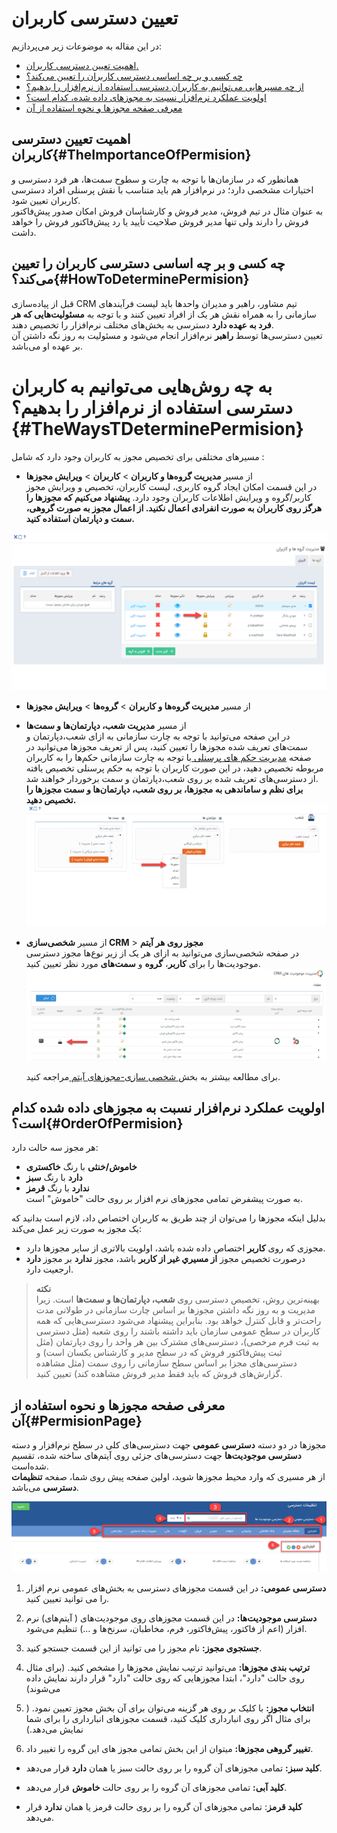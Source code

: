 # تعیین دسترسی کاربران

در این مقاله به موضوعات زیر می‌پردازیم:
- [اهمیت تعیین دسترسی کاربران.](#TheImportanceOfPermision)
- [چه کسی و بر چه اساسی دسترسی کاربران را تعیین می‌کند؟](#HowToDeterminePermision)
- [از چه مسیرهایی می‌توانیم به کاربران دسترسی استفاده از نرم‌افزار را بدهیم؟](#TheWaysTDeterminePermision)
- [اولویت عملکرد نرم‌افزار نسبت به مجوزهای داده شده، کدام است؟](#OrderOfPermision)
- [معرفی صفحه مجوزها و نحوه استفاده از آن](#PermisionPage)
## اهمیت تعیین دسترسی کاربران{#TheImportanceOfPermision}
همانطور که در سازمان‌ها با توجه به چارت و سطوح سمت‌ها، هر فرد دسترسی‌ و اختیارات مشخصی دارد؛ در نرم‌افزار هم باید متناسب با نقش پرسنلی افراد دسترسی کاربران تعیین شود.<br>
به عنوان مثال در تیم فروش، مدیر فروش و کارشناسان فروش امکان صدور پیش‌فاکتور فروش را دارند ولی تنها مدیر فروش صلاحیت تأیید یا رد پیش‌فاکتور فروش را خواهد داشت.<br>

## چه کسی و بر چه اساسی دسترسی کاربران را تعیین می‌کند؟{#HowToDeterminePermision}
قبل از پیاده‌سازی CRM تیم مشاور، راهبر و مدیران واحدها باید لیست فرآیندهای سازمانی را به همراه نقش هر یک از افراد تعیین کنند و با توجه به **مسئولیت‌هایی که هر فرد به عهده دارد** دسترسی‌ به بخش‌های مختلف نرم‌افزار را تخصیص دهند.<br>
تعیین دسترسی‌ها توسط **راهبر** نرم‌افزار انجام می‌شود و مسئولیت به روز نگه داشتن آن بر عهده او می‌باشد.

# به چه روش‌هایی می‌توانیم به کاربران دسترسی استفاده از نرم‌افزار را بدهیم؟{#TheWaysTDeterminePermision}
مسیرهای مختلفی برای تخصیص مجوز به کاربران وجود دارد که شامل : 
- از مسیر **مدیریت گروه‌ها و کاربران** > **کاربران** > **ویرایش مجوزها**<br>
   در این قسمت امکان ایجاد گروه کاربری، لیست کاربران، تخصیص و ويرايش مجوز کاربر/گروه و ویرایش اطلاعات کاربران وجود دارد. **پیشنهاد می‌کنیم که مجوزها را هرگز روی کاربران به صورت انفرادی اعمال نکنید. از اعمال مجوز به صورت گروهی، سمت و دپارتمان استفاده کنید.**

 ![تخصیص مجوز روی گروه‌ها و کاربران](./Images/GroupsAndUsersManagement.png)

- از مسیر **مدیریت گروه‌ها و کاربران** > **‌گروه‌ها** > **ویرایش مجوزها**<br>
   
- از مسیر **مدیریت شعب، دپارتمان‌ها و سمت‌ها** <br>
   در این صفحه می‌توانید با توجه به چارت سازمانی به ازای  شعب،دپارتمان و سمت‌های تعریف شده مجوز‌ها را تعیین کنید، پس از تعریف مجوزها می‌توانید در صفحه [ مدیریت حکم های پرسنلی ](https://github.com/1stco/PayamGostarDocs/blob/master/help%202.5.4/Settings/Personnel-command-management/Personnel-command-management.md) با توجه به چارت سازمانی حکم‌ها را به کاربران مربوطه تخصیص دهید، در این صورت کاربران با توجه به حکم پرسنلی تخصیص یافته از دسترسی‌های تعریف شده بر روی شعب،دپارتمان و سمت برخوردار خواهند شد. <br>
   **برای نظم و ساماندهی به مجوزها، بر روی شعب، دپارتمان‌ها و سمت مجوزها را تخصیص دهید.**
  ![تخصیص مجوز روی سمت و دپارتمان](./Images/PermissionOnPositionAndDepartment.png)

- از مسیر **شخصی‌سازی CRM** > **مجوز روی هر آیتم**<br>
   در صفحه شخصی‌سازی می‌توانید به ازای هر  یک از زیر نوع‌ها مجوز دسترسی موجودیت‌ها را برای **کاربر**، **گروه** و **سمت‌های**  مورد نظر  تعیین  کنید. 
![تخصیص دسترسی از صفحه شخصی‌سازی آیتم‌ها](./Images/PermisionFromCustomisationPade.png)

   برای مطالعه بیشتر به بخش[ شخصی سازی-مجوزهای آیتم ](https://github.com/1stco/PayamGostarDocs/blob/master/help%202.5.4/Settings/Personalization-crm/Overview/General-information/Item-permissions/Item-permissions.md)مراجعه کنید.

## اولویت عملکرد نرم‌افزار نسبت به مجوزهای داده شده کدام است؟{#OrderOfPermision}
هر مجوز سه حالت دارد:
- **خاموش/خنثی** با رنگ **خاکستری**
- **دارد** با رنگ **سبز**
- **ندارد** با رنگ **قرمز**<br>
 به صورت پیشفرض تمامی مجوزهای نرم افزار بر روی حالت "خاموش" است.

بدلیل اینکه مجوزها را می‌توان از چند طریق به کاربران اختصاص داد، لازم است بدانید که یک مجوز به صورت زیر عمل می‌کند:
- مجوزی که روی **کاربر** اختصاص داده شده باشد، اولویت بالاتری از سایر مجوز‌ها دارد.
- درصورت تخصيص مجوز **از مسيري غير از کاربر** باشد، مجوز **ندارد** بر مجوز **دارد** ارجعیت دارد.

> **نکته**<br>
> بهینه‌ترین روش، تخصیص دسترسی روی **شعب، دپارتمان‌ها و سمت‌ها** است. زیرا مدیریت و به روز نگه داشتن مجوزها بر اساس چارت سازمانی در طولانی مدت راحت‌تر و قابل کنترل خواهد بود. 
> بنابراین پیشنهاد می‌شود دسترسی‌هایی که همه کاربران در سطح عمومی سازمان باید داشته باشند را روی شعبه (مثل دسترسی به ثبت فرم مرخصی)، دسترسی‌های مشترک بین هر واحد را روی دپارتمان (مثل ثبت پیش‌فاکتور فروش که در سطح مدیر و کارشناس یکسان است) و دسترسی‌های مجزا بر اساس سطح سازمانی را روی سمت (مثل مشاهده گزارش‌های فروش که باید فقط مدیر فروش مشاهده کند) تعیین کنید.

## معرفی صفحه مجوزها و نحوه استفاده از آن{#PermisionPage}

مجوزها در دو دسته **دسترسی عمومی** جهت دسترسی‌های کلی در سطح نرم‌افزار و دسته **دسترسی موجودیت‌ها** جهت دسترسی‌های جزئی روی آیتم‌های ساخته شده، تقسیم شده‌است.<br>
از هر مسیری که وارد محیط مجوزها شوید، اولین صفحه پیش روی شما، صفحه **تنظیمات دسترسی** می‌باشد.

![صفحه تنظیمات دسترسی](./Images/PermisionSettingPage.png)

1. **دسترسی عمومی:** در این قسمت مجوزهای دسترسی به بخش‌های عمومی نرم افزار را می توانید تعیین کنید.

2. **دسترسی موجودیت‌ها:** در این قسمت مجوزهای روی موجودیت‌های ( آیتم‌های) نرم افزار (اعم از فاکتور، پیش‌فاکتور، فرم، مخاطبان، سرنخ‌ها و ...) تنظیم می‌شود.

3. **جستجوی مجوز:** نام مجوز را می توانید از این قسمت جستجو کنید.

4. **ترتیب بندی مجوزها:** می‌توانید ترتیب نمایش مجوزها را مشخص کنید. (برای مثال روی حالت "دارد"، ابتدا مجوزهایی که روی حالت "دارد" قرار دارند نمایش داده می‌شوند)

5.  **انتخاب مجوز:** با کلیک بر روی هر گزینه می‌توان برای آن بخش مجوز تعیین نمود. ( برای مثال اگر روی انبارداری کلیک کنید، قسمت مجوزهای انبارداری را برای شما نمایش می‌دهد.)

6.  **تغییر گروهی مجوزها:**  میتوان از این بخش تمامی مجوز های این گروه را تغییر داد.

- **کلید سبز:** تمامی مجوزهای آن گروه را بر روی حالت سبز یا همان **دارد** قرار می‌دهد.

- **کلید آبی:** تمامی مجوزهای آن گروه را بر روی حالت **خاموش**  قرار می‌دهد.

- **کلید قرمز**: تمامی مجوزهای آن گروه را بر روی حالت قرمز یا همان **ندارد** قرار می‌دهد.



